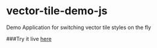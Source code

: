 # vector-tile-demo-js
Demo Application for switching vector tile styles on the fly

###Try it live [here](https://gbochenek.github.io/vector-tile-demo-js/)
